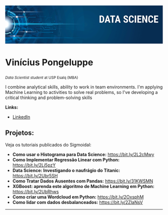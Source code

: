<p align="center">
  <img src="banner.png" >
</p>

# Vinícius Pongeluppe
<sub>*Data Scientist student* at USP Esalq (MBA)</sub>

I combine analytical skills, ability to work in team environments. I'm applying Machine Learning to activities to solve real problems, so I've developing a critical thinking and problem-solving skills

**Links:**
* [LinkedIn](https://www.linkedin.com/in/vin%C3%ADcius-pongeluppe-7a355899/)

## Projetos:
Veja os tutoriais publicados do Sigmoidal:

* **Como usar o Histograma para Data Science:** https://bit.ly/2L2cMwy
* **Como Implementar Regressão Linear com Python:** https://bit.ly/2Li5pzY
* **Data Science: Investigando o naufrágio do Titanic:** https://bit.ly/2Ubr5SH
* **Como Tratar Dados Ausentes com Pandas:** https://bit.ly/31KWSMN
* **XGBoost: aprenda este algoritmo de Machine Learning em Python:** https://bit.ly/2UbRhws
* **Como criar uma Wordcloud em Python:** https://bit.ly/2OxsphM
* **Como lidar com dados desbalanceados:** https://bit.ly/2ZlaNsV

---
